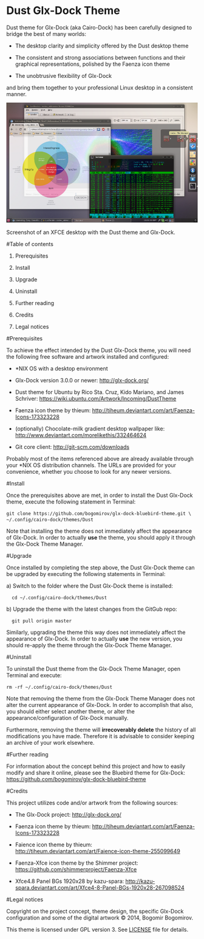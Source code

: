 Dust Glx-Dock Theme
=======================================================================

Dust theme for Glx-Dock (aka Cairo-Dock) has been carefully designed to bridge the best of many worlds:

* The desktop clarity and simplicity offered by the Dust desktop theme

* The consistent and strong associations between functions and their graphical representations, polished by the Faenza icon theme

* The unobtrusive flexibility of Glx-Dock

and bring them together to your professional Linux desktop in a consistent manner.

![Screenshot of an XFCE desktop with the Dust theme and Glx-Dock](screenshot.png)

Screenshot of an XFCE desktop with the Dust theme and Glx-Dock.

#Table of contents

1. Prerequisites

2. Install

3. Upgrade

6. Uninstall

7. Further reading

8. Credits

9. Legal notices

#Prerequisites

To achieve the effect intended by the Dust Glx-Dock theme, you will need the following free software and artwork installed and configured:

- *NIX OS with a desktop environment

- Glx-Dock version 3.0.0 or newer: http://glx-dock.org/

- Dust theme for Ubuntu by Rico Sta. Cruz, Kido Mariano, and James Schriver: https://wiki.ubuntu.com/Artwork/Incoming/DustTheme

- Faenza icon theme by thieum: http://tiheum.deviantart.com/art/Faenza-Icons-173323228

- (optionally) Chocolate-milk gradient desktop wallpaper like: http://www.deviantart.com/morelikethis/332464624

- Git core client: http://git-scm.com/downloads

Probably most of the items referenced above are already available through your *NIX OS distribution channels. The URLs are provided for your convenience, whether you choose to look for any newer versions.

#Install

Once the prerequisites above are met, in order to install the Dust Glx-Dock theme, execute the following statement in Terminal:

```
git clone https://github.com/bogomirov/glx-dock-bluebird-theme.git \
~/.config/cairo-dock/themes/Dust
```

Note that installing the theme does not immediately affect the appearance of Glx-Dock. In order to actually **use** the theme, you should apply it through the Glx-Dock Theme Manager.

#Upgrade

Once installed by completing the step above, the Dust Glx-Dock theme can be upgraded by executing the following statements in Terminal:

a) Switch to the folder where the Dust Glx-Dock theme is installed:

```
  cd ~/.config/cairo-dock/themes/Dust
```

b) Upgrade the theme with the latest changes from the GitGub repo:

```
  git pull origin master
```

Similarly, upgrading the theme this way does not immediately affect the appearance of Glx-Dock. In order to actually **use** the new version, you should re-apply the theme through the Glx-Dock Theme Manager.

#Uninstall

To uninstall the Dust theme from the Glx-Dock Theme Manager, open Terminal and execute:

```
rm -rf ~/.config/cairo-dock/themes/Dust
```

Note that removing the theme from the Glx-Dock Theme Manager does not alter the current appearance of Glx-Dock. In order to accomplish that also, you should either select another theme, or alter the appearance/configuration of Glx-Dock manually.

Furthermore, removing the theme will **irrecoverably delete** the history of all modifications you have made. Therefore it is advisable to consider keeping an archive of your work elsewhere.

#Further reading

For information about the concept behind this project and how to easily modify and share it online, please see the Bluebird theme for Glx-Dock: https://github.com/bogomirov/glx-dock-bluebird-theme

#Credits

This project utilizes code and/or artwork from the following sources:

* The Glx-Dock project: http://glx-dock.org/

* Faenza icon theme by thieum: http://tiheum.deviantart.com/art/Faenza-Icons-173323228

* Faience icon theme by thieum: http://tiheum.deviantart.com/art/Faience-icon-theme-255099649

* Faenza-Xfce icon theme by the Shimmer project: https://github.com/shimmerproject/Faenza-Xfce

* Xfce4.8 Panel BGs 1920x28 by kazu-spara: http://kazu-spara.deviantart.com/art/Xfce4-8-Panel-BGs-1920x28-267098524

#Legal notices

Copyright on the project concept, theme design, the specific Glx-Dock configuration and some of the digital artwork &copy; 2014, Bogomir Bogomirov.

This theme is licensed under GPL version 3. See [LICENSE](LICENSE) file for details.


